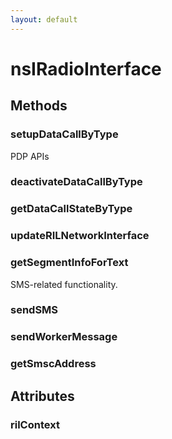 ```yaml
---
layout: default
---
```


# nsIRadioInterface #

## Methods ##

### setupDataCallByType ###
  
PDP APIs  
  

### deactivateDataCallByType ###

### getDataCallStateByType ###

### updateRILNetworkInterface ###

### getSegmentInfoForText ###
  
SMS-related functionality.  
  

### sendSMS ###

### sendWorkerMessage ###

### getSmscAddress ###

## Attributes ##

### rilContext ###
